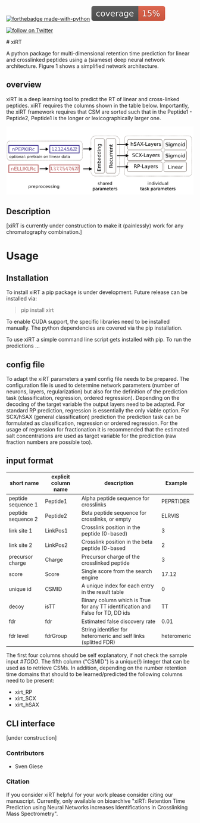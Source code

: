 [![forthebadge made-with-python](http://ForTheBadge.com/images/badges/made-with-python.svg)](https://www.python.org/)
![coverage](./documentation/coverage.svg)
</p><a href="https://twitter.com/intent/follow?screen_name=RappsilberLab">
        <img src="https://img.shields.io/twitter/follow/shields_io?style=social&logo=twitter"
            alt="follow on Twitter"></a></p>
# xiRT

A python package for multi-dimensional retention time prediction for linear and crosslinked 
peptides using a (siamese) deep neural network architecture. Figure 1 shows a simplified 
network architecture.

## overview

xiRT is a deep learning tool to predict the RT of linear and cross-linked peptides. xiRT requires the
columns shown in the table below. Importantly, the xiRT framework requires that CSM are sorted
such that in the Peptide1 - Peptide2, Peptide1 is the longer or lexicographically larger one.

![xiRT Architecture](documentation/xiRT.PNG)

## Description
[xiRT is currently under construction to make it (painlessly) work for any chromatography combination.]

# Usage

## Installation 
To install xiRT a pip package is under development. Future release can be installed via:
>pip install xirt

To enable CUDA support, the specific libraries need to be installed manually. The python 
dependencies are covered via the pip installation.

To use xiRT a simple command line script gets installed with pip. To run the predictions ...

## config file
To adapt the xiRT parameters a yaml config file needs to be prepared. The configuration file
is used to determine network parameters (number of neurons, layers, regularization) but also for the
definition of the prediction task (classification, regression, ordered regression). Depending
on the decoding of the target variable the output layers need to be adapted. For standard RP 
prediction, regression is essentially the only viable option. For SCX/hSAX (general classification)
prediction the prediction task can be formulated as classification, regression or ordered regression.
For the usage of regression for fractionation it is recommended that the estimated salt concentrations
are used as target variable for the prediction (raw fraction numbers are possible too).


## input format
| short name         | explicit column name | description                                                                    | Example     |
|--------------------|----------------------|--------------------------------------------------------------------------------|-------------|
| peptide sequence 1 | Peptide1             | Alpha peptide sequence for crosslinks                                        | PEPRTIDER   |
| peptide sequence 2 | Peptide2             | Beta peptide sequence for crosslinks, or empty                                 | ELRVIS      |
| link site 1        | LinkPos1             | Crosslink position in the peptide (0-based)                                    | 3           |
| link site 2        | LinkPos2             | Crosslink position in the beta peptide (0-based                                | 2           |
| precursor charge   | Charge               | Precursor charge of the crosslinked peptide                                    | 3           |
| score              | Score                | Single score from the search engine                                            | 17.12       |
| unique id          | CSMID                | A unique index for each entry in the result table                              | 0           |
| decoy              | isTT                 | Binary column which is True for any TT identification and False for TD, DD ids | TT          |
| fdr                | fdr                  | Estimated false discovery rate                                                 | 0.01        |
| fdr level          | fdrGroup             | String identifier for heteromeric and self links (splitted FDR)                | heteromeric |

The first four columns should be self explanatory, if not check the sample input *#TODO*. 
The fifth column ("CSMID") is a unique(!) integer that can be used as to retrieve CSMs. In addition, 
depending on the number retention time domains that should to be learned/predicted the 
following columns need to be present:

- xirt_RP
- xirt_SCX
- xirt_hSAX

## CLI interface
[under construction]

### Contributors
- Sven Giese


### Citation
If you consider xiRT helpful for your work please consider citing our manuscript. Currently, only
available on bioarchive "xiRT: Retention Time Prediction using Neural Networks increases Identifications in Crosslinking Mass Spectrometry".